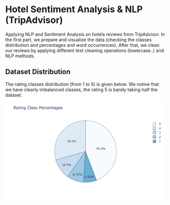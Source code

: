 # Hotel Sentiment Analysis & NLP (TripAdvisor)

Applying NLP and Sentiment Analysis on hotels reviews from TripAdvisor. In the first part, we prepare and visualize the data (checking the classes distribution and percentages and word occurrences). After that, we clean our reviews by applying different text cleaning operations (lowercase..) and NLP methods.

## Dataset Distribution

The rating classes distribution (from 1 to 5) is given below. We notive that we have clearly imbalanced classes, the rating 5 is barely taking half the dataset.
![alt text](imgs/pie-reviews.png)
